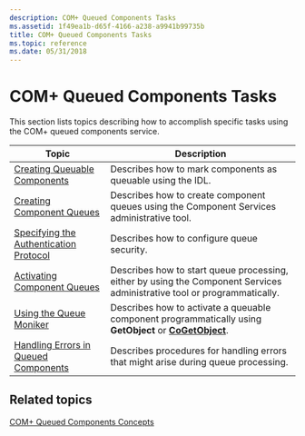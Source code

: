 ```yaml
---
description: COM+ Queued Components Tasks
ms.assetid: 1f49ea1b-d65f-4166-a238-a9941b99735b
title: COM+ Queued Components Tasks
ms.topic: reference
ms.date: 05/31/2018
---
```


# COM+ Queued Components Tasks

This section lists topics describing how to accomplish specific tasks using the COM+ queued components service.



| Topic                                                                                           | Description                                                                                                                           |
|-------------------------------------------------------------------------------------------------|---------------------------------------------------------------------------------------------------------------------------------------|
| [Creating Queuable Components](creating-queuable-components.md)<br/>                     | Describes how to mark components as queuable using the IDL.<br/>                                                                |
| [Creating Component Queues](creating-component-queues.md)<br/>                           | Describes how to create component queues using the Component Services administrative tool.<br/>                                 |
| [Specifying the Authentication Protocol](specifying-the-authentication-protocol.md)<br/> | Describes how to configure queue security.<br/>                                                                                 |
| [Activating Component Queues](activating-component-queues.md)<br/>                       | Describes how to start queue processing, either by using the Component Services administrative tool or programmatically.<br/>   |
| [Using the Queue Moniker](using-the-queue-moniker.md)<br/>                               | Describes how to activate a queuable component programmatically using **GetObject** or [**CoGetObject**](/windows/desktop/api/objbase/nf-objbase-cogetobject).<br/> |
| [Handling Errors in Queued Components](handling-errors-in-queued-components.md)<br/>     | Describes procedures for handling errors that might arise during queue processing.<br/>                                         |



 

## Related topics

<dl> <dt>

[COM+ Queued Components Concepts](com--queued-components-concepts.md)
</dt> </dl>

 

